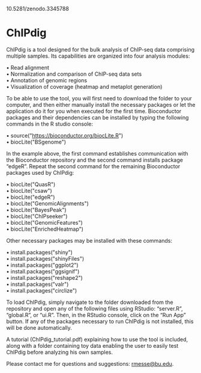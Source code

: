  10.5281/zenodo.3345788 

# ChIPdig

ChIPdig is a tool designed for the bulk analysis of ChIP-seq data comprising multiple samples. Its capabilities are organized into four analysis modules: <br>

•	Read alignment <br>
•	Normalization and comparison of ChIP-seq data sets <br>
•	Annotation of genomic regions <br>
•	Visualization of coverage (heatmap and metaplot generation) <br>

To be able to use the tool, you will first need to download the folder to your computer, and then either manually install the necessary packages or let the application do it for you when executed for the first time. Bioconductor packages and their dependencies can be installed by typing the following commands in the R studio console:  

•	source("https://bioconductor.org/biocLite.R") <br>
•	biocLite("BSgenome") <br>

In the example above, the first command establishes communication with the Bioconductor repository and the second command installs package “edgeR”. Repeat the second command for the remaining Bioconductor packages used by ChIPdig:

•	biocLite("QuasR") <br>
•	biocLite("csaw") <br>
•	biocLite("edgeR") <br>
•	biocLite("GenomicAlignments") <br>
•	biocLite("BayesPeak") <br>
•	biocLite("ChIPseeker") <br>
•	biocLite("GenomicFeatures") <br>
•	biocLite("EnrichedHeatmap") <br>

Other necessary packages may be installed with these commands:

•	install.packages("shiny") <br>
•	install.packages("shinyFiles") <br>
•	install.packages("ggplot2") <br>
•	install.packages("ggsignif") <br>
•	install.packages("reshape2") <br>
•	install.packages("valr") <br>
•	install.packages("circlize") <br>

To load ChIPdig, simply navigate to the folder downloaded from the repository and open any of the following files using RStudio: “server.R”, “global.R”, or “ui.R”. Then, in the RStudio console, click on the “Run App” button. If any of the packages necessary to run ChIPdig is not installed, this will be done automatically.  

A tutorial (ChIPdig_tutorial.pdf) explaining how to use the tool is included, along with a folder containing toy data enabling the user to easily test ChIPdig before analyzing his own samples.

Please contact me for questions and suggestions: rmesse@bu.edu. 
